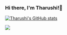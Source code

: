 ### Hi there, I'm Tharushi!👋

[![Tharushi's GitHub stats](https://github-readme-stats-sigma-five.vercel.app/api?username=Tharushi-Chethana&hide=prs&show_icons=true&theme=tokyonight)](https://github.com/Sewmi1216)


<img src="https://github-readme-stats.vercel.app/api/top-langs/?username=Tharushi-Chethana&layout=compact" />
